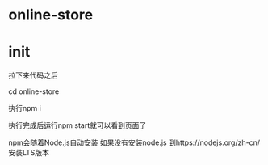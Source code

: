 # online-store
# init
拉下来代码之后

cd online-store

执行npm i

执行完成后运行npm start就可以看到页面了

npm会随着Node.js自动安装  如果没有安装node.js 到https://nodejs.org/zh-cn/  安装LTS版本
